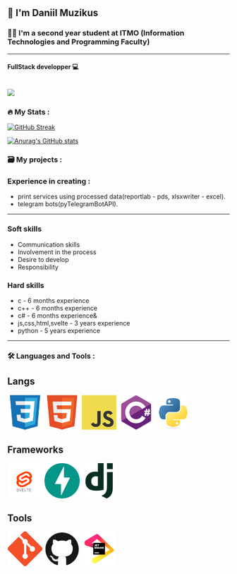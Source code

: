 ## 👋 I'm Daniil Muzikus
### 👨‍🎓 I'm a second year student at ITMO (Information Technologies and Programming Faculty)

--- 
#### FullStack developper :computer:
<br/>
<img src="https://media.giphy.com/media/M9gbBd9nbDrOTu1Mqx/giphy.gif" width="100"/>

### :fire: My Stats :

[![GitHub Streak](http://github-readme-streak-stats.herokuapp.com?user=dmuzikus&theme=vue)](https://git.io/streak-stats)

[![Anurag's GitHub stats](https://github-readme-stats.vercel.app/api?username=dmuzikus&show_icons=true&theme=vue&count_private=true&include_all_commits=true)](https://github.com/anuraghazra/github-readme-stats)

### :card_file_box: My projects :

### Experience in creating :</h4>
<ul>
  <li>print services using processed data(reportlab - pds, xlsxwriter - excel).</li>
  <li>telegram bots(pyTelegramBotAPI).</li>
</ul>

---


### Soft skills
<ul>
  <li>Communication skills</li>
  <li>Involvement in the process</li>
  <li>Desire to develop</li>
  <li>Responsibility</li>
</ul>

### Hard skills
<ul>
  <li>c - 6 months experience</li>
  <li>c++ - 6 months experience</li>
  <li>c# - 6 months experience&</li>
  <li>js,css,html,svelte - 3 years experience</li>
  <li>python - 5 years experience</li>
</ul>

---

### :hammer_and_wrench: Languages and Tools :
## Langs
<div>
  <img src="https://github.com/devicons/devicon/blob/master/icons/css3/css3-original.svg" title="CSS" alt="CSS" width="80" height="80"/>
  <img src="https://github.com/devicons/devicon/blob/master/icons/html5/html5-original.svg" title="HTML" alt="HTML" width="80" height="80"/>
  <img src="https://github.com/devicons/devicon/blob/master/icons/javascript/javascript-original.svg" title="JS" alt="JS" width="80" height="80"/>
  <img src="https://github.com/devicons/devicon/blob/master/icons/csharp/csharp-original.svg" title="C#" alt="C#" width="80" height="80"/>
  <img src="https://github.com/devicons/devicon/blob/master/icons/python/python-original.svg" title="Python" alt="Python" width="80" height="80"/>
</div>

## Frameworks
<div>
  <img src="https://github.com/devicons/devicon/blob/master/icons/svelte/svelte-original-wordmark.svg" title="Svelte" alt="Svelte" width="80" height="80"/>
  <img src="https://github.com/devicons/devicon/blob/master/icons/fastapi/fastapi-original.svg" title="FastApi" alt="FastApi" width="80" height="80"/>
  <img src="https://github.com/devicons/devicon/blob/master/icons/django/django-plain.svg" title="Django" alt="Django" width="80" height="80"/>
</div>

## Tools
<div>
  <img src="https://github.com/devicons/devicon/blob/master/icons/git/git-original.svg" title="git" alt="git" width="80" height="80"/>
  <img src="https://github.com/devicons/devicon/blob/master/icons/github/github-original.svg" title="github" alt="github" width="80" height="80"/>
  <img src="https://github.com/devicons/devicon/blob/master/icons/jetbrains/jetbrains-original.svg" title="JetBrains" alt="JetBrains" width="80" height="80"/>
</div>
